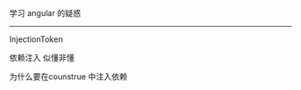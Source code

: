 <!--
 * @Author: zhangshaolong
 * @Date: 2021-12-25 10:14:13
-->
学习 angular 的疑惑 

_______________
InjectionToken

依赖注入 似懂非懂

为什么要在counstrue 中注入依赖
